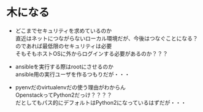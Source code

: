 # 木になる
* どこまでセキュリティを求めているのか  
直近はネットにつながらないローカル環境だが、今後はつなぐことになる？  
のであれば最低限のセキュリティは必要  
そもそもホストOSに外からログインする必要があるのか？？？  

* ansibleを実行する際はrootにさせるのか  
ansible用の実行ユーザを作るつもりだが・・・

* pyenvだのvirtualenvだの使う理由がわからん  
OpenstackってPython2だっけ？？？？  
だとしてもパス的にデフォルトはPython2になっているはずだが・・・  



